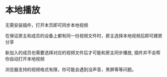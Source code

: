 # 本地播放

无需安装插件，打开本页即可同步本地视频

在保证房主和成员的设备上都有同一份视频文件时，房主选择本地视频后即可建房分享

新加入的成员也需要选择对应的视频文件后才可能和房主同步播放, 插件并不会帮你自动打开本地视频

浏览器支持的视频格式有限，你可能会遇到没声音，黑屏等等问题。


<script setup>
import Local from '../.vitepress/components/Local.vue'
</script>

<Local />
